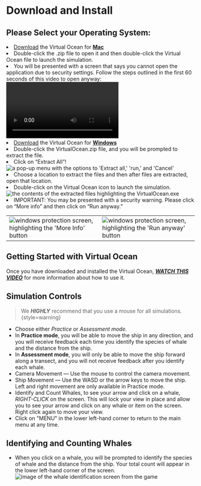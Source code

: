 # Download and Install

**Please Select your Operating System:**
--
<tabs>
<tab title="Mac Installation">
<list type="decimal">
<li><a href="https://drive.google.com/drive/folders/1knt4LVbg4d9cNMu_gEhVRKF4k51zL2d5">Download</a> the Virtual Ocean for <strong><u>Mac</u></strong></li>
<li>Double-click the .zip file to open it and then double-click the Virtual Ocean file to launch the simulation.</li>
<li>You will be presented with a screen that says you cannot open the application due to security settings.
Follow the steps outlined in the first 60 seconds of this video to open anyway:
<video src="https://www.youtube.com/watch?v=NOW5dyA_JgY"/></li>
</list>
</tab>
<tab title="Windows Installation" id="windows-installation">
<list type="decimal">
<li><a href="https://drive.google.com/drive/folders/1HzWX1kgPhGqZH59R9NY-pCK9BGUtjRbQ">Download</a> the Virtual Ocean for <strong><u>Windows</u></strong></li>
<li>Double-click the VirtualOcean.zip file, and you will be prompted to extract the file.</li>
<li>Click on “Extract All”!
<img src="extract zip.png" alt="a pop-up menu with the options to 'Extract all,' 'run,' and 'Cancel'"/></li>
<li>Choose a location to extract the files and then after files are extracted, open that location.</li>
<li>Double-click on the Virtual Ocean icon to launch the simulation.
<img src="virtual ocean exe.png" alt="the contents of the extracted files highlighting the VirtualOcean.exe"/></li>
<li>IMPORTANT: You may be presented with a security warning. Please click on “More info” and then click on “Run anyway.”</li>
</list>
<table>
<tr>
<td><img alt="windows protection screen, highlighting the 'More Info' button" src="windows more info.png"/></td>
<td><img alt="windows protection screen, highlighting the 'Run anyway' button" src="windows run anyway.png"/></td>
</tr>
</table>
</tab>
</tabs>

## Getting Started with Virtual Ocean

Once you have downloaded and installed the Virtual Ocean,
***[WATCH THIS VIDEO](https://drive.google.com/file/d/17Q-R9I7mUGC7Iy836C6Tk_kLMZjaQXrN/view?usp=sharing)*** for more
information about how to
use it.

## Simulation Controls

> We ***HIGHLY*** recommend that you use a mouse for all simulations.
> {style=warning}

- Choose either _Practice_ or _Assessment mode_.
- In **Practice mode**, you will be able to move the ship in any direction, and you will receive feedback each time you
  identify the species of whale and the distance from the ship.
- In **Assessment mode**, you will only be able to move the ship forward along a transect, and you will not receive
  feedback after you identify each whale.
- Camera Movement — Use the mouse to control the camera movement.
- Ship Movement — Use the WASD or the arrow keys to move the ship.
  Left and right movement are only available in
  Practice mode.
- Identify and Count Whales, to see your arrow and click on a whale, *RIGHT-CLICK* on the screen.
  This will
  lock your view in place and allow you to see your arrow and click on any whale or item on the screen.
  Right click again to move your view.
- Click on "MENU" in the lower left-hand corner to return to the main menu at any time.

## Identifying and Counting Whales

- When you click on a whale, you will be prompted to identify the species of whale and the distance from the ship.
  Your total count will appear in the lower left-hand corner of the screen.
  <img src="virtual ocean whale select.png" alt="image of the whale identification screen from the game"/>